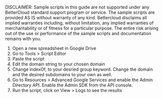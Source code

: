 DISCLAIMER: Sample scripts in this guide are not supported under any BetterCloud standard support program or service. The sample scripts are provided AS IS without warranty of any kind. Bettercloud disclaims all implied warranties including, without limitation, any implied warranties of merchantability or of fitness for a particular purpose. The entire risk arising out of the use or performance of the sample scripts and documentation remains with you.

1) Open a new spreadsheet in Google Drive
2) Go to Tools > Script Editor
3) Paste the script
4) Edit the domain string to your chosen domain
5) Change indexOf, to your desried group keyword. Change the domain and the desired subdomains to your own as well.
6) Go to Resources > Advanced Google Services and enable the Admin Directory API. Enable the Admin SDK from the API console.
7) Run the script, click on View > Logs to see the results

